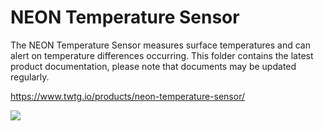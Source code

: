 # NEON Temperature Sensor

The NEON Temperature Sensor measures surface temperatures and can alert on temperature differences occurring. This folder contains the latest product documentation, please note that documents may be updated regularly.

https://www.twtg.io/products/neon-temperature-sensor/

![](../.resources/ts.jpg) 
